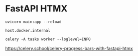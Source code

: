 # FastAPI HTMX

```
uvicorn main:app --reload
```

```
host.docker.internal
```

```
celery -A tasks worker --loglevel=INFO
```

https://celery.school/celery-progress-bars-with-fastapi-htmx
